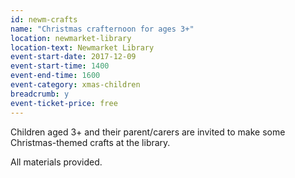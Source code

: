 ```yaml
---
id: newm-crafts
name: "Christmas crafternoon for ages 3+"
location: newmarket-library
location-text: Newmarket Library
event-start-date: 2017-12-09
event-start-time: 1400
event-end-time: 1600
event-category: xmas-children
breadcrumb: y
event-ticket-price: free
---
```


Children aged 3+ and their parent/carers are invited to make some Christmas-themed crafts at the library.

All materials provided.
